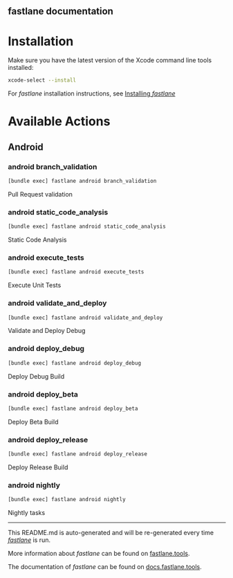 fastlane documentation
----

# Installation

Make sure you have the latest version of the Xcode command line tools installed:

```sh
xcode-select --install
```

For _fastlane_ installation instructions, see [Installing _fastlane_](https://docs.fastlane.tools/#installing-fastlane)

# Available Actions

## Android

### android branch_validation

```sh
[bundle exec] fastlane android branch_validation
```

Pull Request validation

### android static_code_analysis

```sh
[bundle exec] fastlane android static_code_analysis
```

Static Code Analysis

### android execute_tests

```sh
[bundle exec] fastlane android execute_tests
```

Execute Unit Tests

### android validate_and_deploy

```sh
[bundle exec] fastlane android validate_and_deploy
```

Validate and Deploy Debug

### android deploy_debug

```sh
[bundle exec] fastlane android deploy_debug
```

Deploy Debug Build

### android deploy_beta

```sh
[bundle exec] fastlane android deploy_beta
```

Deploy Beta Build

### android deploy_release

```sh
[bundle exec] fastlane android deploy_release
```

Deploy Release Build

### android nightly

```sh
[bundle exec] fastlane android nightly
```

Nightly tasks

----

This README.md is auto-generated and will be re-generated every time [_fastlane_](https://fastlane.tools) is run.

More information about _fastlane_ can be found on [fastlane.tools](https://fastlane.tools).

The documentation of _fastlane_ can be found on [docs.fastlane.tools](https://docs.fastlane.tools).
